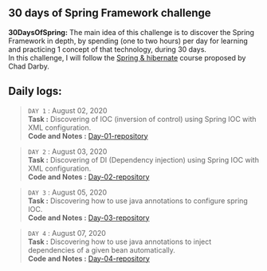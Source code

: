 ## 30 days of Spring Framework challenge

**30DaysOfSpring:** The main idea of this challenge is to discover the Spring Framework in depth, by spending (one to two hours) per day for learning and practicing 1 concept of that technology, during 30 days.  
In this challenge, I will follow the [Spring & hibernate](https://www.udemy.com/course/spring-hibernate-tutorial/) course proposed by Chad Darby.

## Daily logs:
>`DAY 1` : August 02, 2020  
>**Task :** Discovering of IOC (inversion of control) using Spring IOC with XML configuration.  
>**Code and Notes :** [Day-01-repository](https://github.com/MouadZIANI/30DaysOfSpring/tree/master/day-01)

>`DAY 2` : August 03, 2020  
>**Task :** Discovering of DI (Dependency injection) using Spring IOC with XML configuration.  
>**Code and Notes :** [Day-02-repository](https://github.com/MouadZIANI/30DaysOfSpring/tree/master/day-02)

>`DAY 3` : August 05, 2020  
>**Task :** Discovering how to use java annotations to configure spring IOC.  
>**Code and Notes :** [Day-03-repository](https://github.com/MouadZIANI/30DaysOfSpring/tree/master/day-03)

>`DAY 4` : August 07, 2020  
>**Task :** Discovering how to use java annotations to inject dependencies of a given bean automatically.    
>**Code and Notes :** [Day-04-repository](https://github.com/MouadZIANI/30DaysOfSpring/tree/master/day-04)



